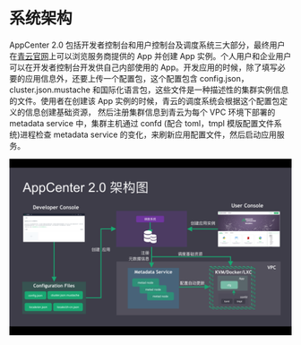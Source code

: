---
---

# 系统架构

AppCenter 2.0 包括开发者控制台和用户控制台及调度系统三大部分，最终用户在[青云官网](https://appcenter.qingcloud.com/)上可以浏览服务商提供的 App 并创建 App 实例。个人用户和企业用户可以在开发者控制台开发供自己内部使用的 App。开发应用的时候，除了填写必要的应用信息外，还要上传一个配置包，这个配置包含 config.json，cluster.json.mustache 和国际化语言包，这些文件是一种描述性的集群实例信息的文件。使用者在创建该 App 实例的时候，青云的调度系统会根据这个配置包定义的信息创建基础资源，
然后注册集群信息到青云为每个 VPC 环境下部署的 metadata service 中，集群主机通过 confd (配合 toml，tmpl 模版配置文件系统)进程检查 metadata service 的变化，来刷新应用配置文件，然后启动应用服务。 

![系统架构图](../images/architecture.png)
